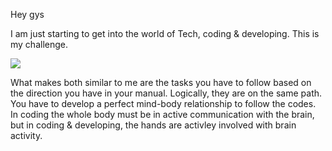 Hey gys

I am just starting to get into the world of Tech, coding & developing. This is my challenge.

  
<img src="https://www.chappatte.com/sites/default/files/styles/thumb/public/import_ld/I050510c-small.jpg?itok=qZaHBtB1">
  
  
What makes both similar to me are the tasks you have to follow based on the direction you have in your manual. Logically, they are on the same path. You have to develop a perfect mind-body relationship to follow the codes. In coding the whole body must be in active communication with the brain, but in coding & developing, the hands are activley involved with brain activity. 
